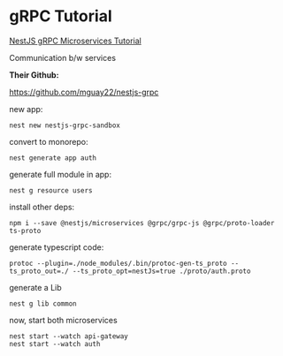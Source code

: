 # gRPC Tutorial

[NestJS gRPC Microservices Tutorial](https://www.youtube.com/watch?v=UkWcjVWs2UQ&ab_channel=MichaelGuay)

Communication b/w services

**Their Github:**

https://github.com/mguay22/nestjs-grpc

new app:

```tsx
nest new nestjs-grpc-sandbox
```

convert to monorepo:

```tsx
nest generate app auth
```

generate full module in app:

```tsx
nest g resource users
```

install other deps:

```tsx
npm i --save @nestjs/microservices @grpc/grpc-js @grpc/proto-loader ts-proto
```

generate typescript code:

```tsx
protoc --plugin=./node_modules/.bin/protoc-gen-ts_proto --ts_proto_out=./ --ts_proto_opt=nestJs=true ./proto/auth.proto
```

generate a Lib

```tsx
nest g lib common
```

now, start both microservices
```tsx
nest start --watch api-gateway
nest start --watch auth
```